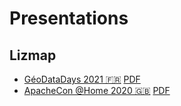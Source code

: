 # Presentations

## Lizmap

* [GéoDataDays 2021 🇫🇷](https://docs.3liz.org/presentation/2021-09-geodatadays.html) [PDF](docs/GéoDataDays%202021%20_%20Lizmap%20Web%20Client.pdf)
* [ApacheCon @Home 2020 🇬🇧](https://docs.3liz.org/presentation/2020-09-apachecon.html) [PDF](docs/ApacheCon%20@Home%202020%20-%20Lizmap%20Web%20Client.pdf)
